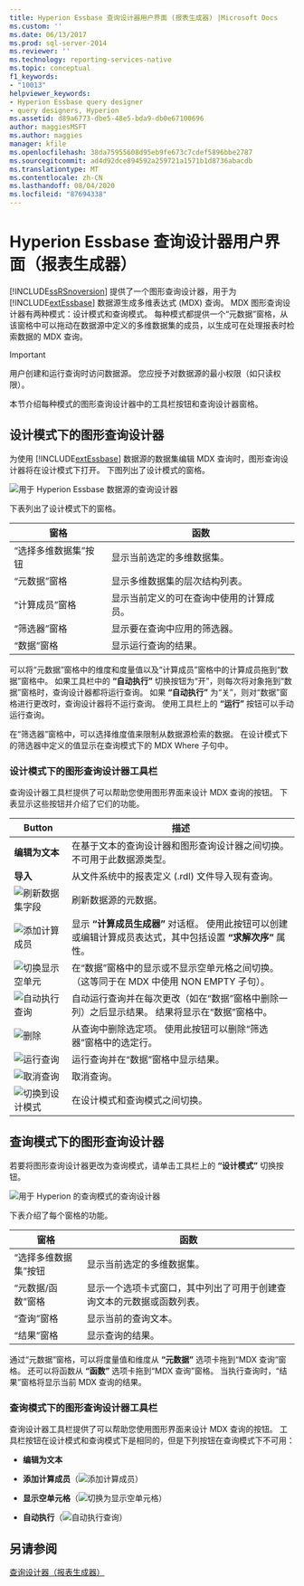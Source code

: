 ```yaml
---
title: Hyperion Essbase 查询设计器用户界面 (报表生成器) |Microsoft Docs
ms.custom: ''
ms.date: 06/13/2017
ms.prod: sql-server-2014
ms.reviewer: ''
ms.technology: reporting-services-native
ms.topic: conceptual
f1_keywords:
- "10013"
helpviewer_keywords:
- Hyperion Essbase query designer
- query designers, Hyperion
ms.assetid: d89a6773-dbe5-48e5-bda9-db0e67100696
author: maggiesMSFT
ms.author: maggies
manager: kfile
ms.openlocfilehash: 38da75955608d95eb9fe673c7cdef5896bbe2787
ms.sourcegitcommit: ad4d92dce894592a259721a1571b1d8736abacdb
ms.translationtype: MT
ms.contentlocale: zh-CN
ms.lasthandoff: 08/04/2020
ms.locfileid: "87694338"
---
```

# <a name="hyperion-essbase-query-designer-user-interface-report-builder"></a>Hyperion Essbase 查询设计器用户界面（报表生成器）
  [!INCLUDE[ssRSnoversion](../includes/ssrsnoversion-md.md)] 提供了一个图形查询设计器，用于为 [!INCLUDE[extEssbase](../includes/extessbase-md.md)] 数据源生成多维表达式 (MDX) 查询。 MDX 图形查询设计器有两种模式：设计模式和查询模式。 每种模式都提供一个“元数据”窗格，从该窗格中可以拖动在数据源中定义的多维数据集的成员，以生成可在处理报表时检索数据的 MDX 查询。

> [!IMPORTANT]
>  用户创建和运行查询时访问数据源。 您应授予对数据源的最小权限（如只读权限）。

 本节介绍每种模式的图形查询设计器中的工具栏按钮和查询设计器窗格。

## <a name="graphical-query-designer-in-design-mode"></a>设计模式下的图形查询设计器
 为使用 [!INCLUDE[extEssbase](../includes/extessbase-md.md)] 数据源的数据集编辑 MDX 查询时，图形查询设计器将在设计模式下打开。 下图列出了设计模式的窗格。

 ![用于 Hyperion Essbase 数据源的查询设计器](media/rsqd-dshyperionessbase-mdx-designmode.gif "用于 Hyperion Essbase 数据源的查询设计器")

 下表列出了设计模式下的窗格。

|窗格|函数|
|----------|--------------|
|“选择多维数据集”按钮|显示当前选定的多维数据集。|
|“元数据”窗格|显示多维数据集的层次结构列表。|
|“计算成员”窗格|显示当前定义的可在查询中使用的计算成员。|
|“筛选器”窗格|显示要在查询中应用的筛选器。|
|“数据”窗格|显示运行查询的结果。|

 可以将“元数据”窗格中的维度和度量值以及“计算成员”窗格中的计算成员拖到“数据”窗格中。 如果工具栏中的 **“自动执行”** 切换按钮为“开”，则每次将对象拖到“数据”窗格时，查询设计器都将运行查询。 如果 **“自动执行”** 为“关”，则对“数据”窗格进行更改时，查询设计器将不运行查询。 使用工具栏上的 **“运行”** 按钮可以手动运行查询。

 在“筛选器”窗格中，可以选择维度值来限制从数据源检索的数据。 在设计模式下的筛选器中定义的值显示在查询模式下的 MDX Where 子句中。

### <a name="toolbar-for-the-graphical-query-designer-in-design-mode-toolbar"></a>设计模式下的图形查询设计器工具栏
 查询设计器工具栏提供了可以帮助您使用图形界面来设计 MDX 查询的按钮。 下表显示这些按钮并介绍了它们的功能。

|Button|描述|
|------------|-----------------|
|**编辑为文本**|在基于文本的查询设计器和图形查询设计器之间切换。 不可用于此数据源类型。|
|**导入**|从文件系统中的报表定义 (.rdl) 文件导入现有查询。|
|![刷新数据集字段](media/rsqdicon-refreshfields.gif "刷新数据集字段")|刷新数据源的元数据。|
|![添加计算成员](../analysis-services/media/rsqdicon-addcalculatedmember.gif "添加计算成员")|显示 **“计算成员生成器”** 对话框。 使用此按钮可以创建或编辑计算成员表达式，其中包括设置 **“求解次序”** 属性。|
|![切换显示空单元](../analysis-services/media/rsqdicon-showemptycells.gif "切换为显示空单元格")|在“数据”窗格中的显示或不显示空单元格之间切换。 （这等同于在 MDX 中使用 NON EMPTY 子句）。|
|![自动执行查询](../analysis-services/media/rsqdicon-autoexecute.gif "自动执行查询")|自动运行查询并在每次更改（如在“数据”窗格中删除一列）之后显示结果。 结果将显示在“数据”窗格中。|
|![删除](../analysis-services/media/rsqdicon-delete.gif "删除")|从查询中删除选定项。 使用此按钮可以删除“筛选器”窗格中的选定行。|
|![运行查询](../analysis-services/media/rsqdicon-run.gif "运行查询")|运行查询并在“数据”窗格中显示结果。|
|![取消查询](../analysis-services/media/rsqdicon-cancel.gif "取消查询")|取消查询。|
|![切换到设计模式](../analysis-services/media/rsqdicon-designmode.gif "切换到设计模式")|在设计模式和查询模式之间切换。|

## <a name="graphical-query-designer-in-query-mode"></a>查询模式下的图形查询设计器
 若要将图形查询设计器更改为查询模式，请单击工具栏上的 **“设计模式”** 切换按钮。

 ![用于 Hyperion 的查询模式的查询设计器](media/rsqd-hyperionessbase-mdx-querymode.gif "用于 Hyperion 的查询模式的查询设计器")

 下表介绍了每个窗格的功能。

|窗格|函数|
|----------|--------------|
|“选择多维数据集”按钮|显示当前选定的多维数据集。|
|“元数据/函数”窗格|显示一个选项卡式窗口，其中列出了可用于创建查询文本的元数据或函数列表。|
|“查询”窗格|显示当前的查询文本。|
|“结果”窗格|显示查询的结果。|

 通过“元数据”窗格，可以将度量值和维度从 **“元数据”** 选项卡拖到“MDX 查询”窗格。 还可以将函数从 **“函数”** 选项卡拖到“MDX 查询”窗格。 当执行查询时，“结果”窗格将显示当前 MDX 查询的结果。

### <a name="toolbar-for-the-graphical-query-designer-in-query-mode"></a>查询模式下的图形查询设计器工具栏
 查询设计器工具栏提供了可以帮助您使用图形界面来设计 MDX 查询的按钮。 工具栏按钮在设计模式和查询模式下是相同的，但是下列按钮在查询模式下不可用：

-   **编辑为文本**

-   **添加计算成员**（![添加计算成员](../analysis-services/media/rsqdicon-addcalculatedmember.gif "添加计算成员")）

-   **显示空单元格**（![切换为显示空单元格](../analysis-services/media/rsqdicon-showemptycells.gif "切换为显示空单元格")）

-   **自动执行**（![自动执行查询](../analysis-services/media/rsqdicon-autoexecute.gif "自动执行查询")）

## <a name="see-also"></a>另请参阅
 [查询设计器（报表生成器）](../../2014/reporting-services/query-designers-report-builder.md)


